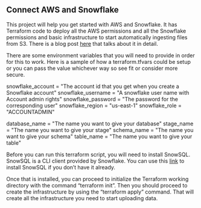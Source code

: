 ## Connect AWS and Snowflake

This project will help you get started with AWS and Snowflake.  It has Terraform code to deploy all the AWS permissions
and all the Snowflake permissions and basic infrastructure to start automatically ingesting files from S3.  There is a 
blog post [here](https://abdiels.com/2024/07/03/Snowflake-and-AWS.html) that talks about it in detail.

There are some environment variables that you will need to provide in order for this to work.  Here is a sample of how
a terraform.tfvars could be setup or you can pass the value whichever way so see fit or consider more secure.

snowflake_account  = "The account id that you get when you create a Snowflake account"
snowflake_username = "A snowflake user name with Account admin rights"
snowflake_password = "The password for the corresponding user"
snowflake_region   = "us-east-1" 
snowflake_role     = "ACCOUNTADMIN"

database_name = "The name you want to give your database"
stage_name = "The name you want to give your stage"
schema_name = "The name you want to give your schema"
table_name = "The name you want to give your table"

Before you can run this terraform script, you will need to install SnowSQL. SnowSQL is a CLI client provided by Snowflake.
You can use this [link](https://docs.snowflake.com/en/user-guide/snowsql-install-config) to install SnowSQL if you
don’t have it already. 

Once that is installed, you can proceed to initialize the Terraform working directory with the
command “terraform init”. Then you should proceed to create the infrastructure by using the “terraform apply” command.
That will create all the infrastructure you need to start uploading data.
